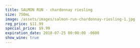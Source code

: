 ```yaml
---
title: SALMON RUN - chardonnay riesling
size: 750mL
image: /assets/images/salmon-run-chardonnay-riesling-1.jpg
reg_price: $11.99
special_price: $9.99
expiration_date: 2018-07-25 00:00:00 -0600
show_wine: true
---
```


